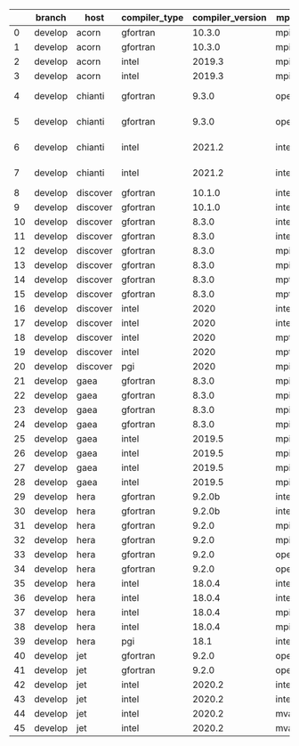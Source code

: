 |    | branch   | host     | compiler_type   | compiler_version   | mpi_type   | mpi_version        | o_g   | os     | unit_pass   | unit_fail   | system_pass   | system_fail   | example_pass   | example_fail   | nuopc_pass   | nuopc_fail   | build_passed   |
|----|----------|----------|-----------------|--------------------|------------|--------------------|-------|--------|-------------|-------------|---------------|---------------|----------------|----------------|--------------|--------------|----------------|
|  0 | develop  | acorn    | gfortran        | 10.3.0             | mpich3     | 8.1.7              | O     | Linux  | 8926        | 0           | 49            | 0             | 80             | 0              | 50           | 0            | True           |
|  1 | develop  | acorn    | gfortran        | 10.3.0             | mpich3     | 8.1.7              | g     | Linux  | 8926        | 0           | 49            | 0             | 80             | 0              | 50           | 0            | True           |
|  2 | develop  | acorn    | intel           | 2019.3             | mpi        | 8.1.7              | O     | Linux  | 8926        | 0           | 49            | 0             | 80             | 0              | 50           | 0            | True           |
|  3 | develop  | acorn    | intel           | 2019.3             | mpi        | 8.1.7              | g     | Linux  | 8926        | 0           | 49            | 0             | 80             | 0              | 50           | 0            | True           |
|  4 | develop  | chianti  | gfortran        | 9.3.0              | openmpi    | 4.0.5-gcc-9.3.0    | O     | Linux  | fail        | fail        | fail          | fail          | fail           | fail           | 0            | 50           | False          |
|  5 | develop  | chianti  | gfortran        | 9.3.0              | openmpi    | 4.0.5-gcc-9.3.0    | g     | Linux  | fail        | fail        | fail          | fail          | fail           | fail           | 0            | 50           | False          |
|  6 | develop  | chianti  | intel           | 2021.2             | intelmpi   | 2021.2.0-gcc-9.3.0 | O     | Linux  | fail        | fail        | fail          | fail          | fail           | fail           | 0            | 50           | False          |
|  7 | develop  | chianti  | intel           | 2021.2             | intelmpi   | 2021.2.0-gcc-9.3.0 | g     | Linux  | fail        | fail        | fail          | fail          | fail           | fail           | 0            | 50           | False          |
|  8 | develop  | discover | gfortran        | 10.1.0             | intelmpi   | 19.1.3.304         | O     | Linux  | 8911        | 15          | 49            | 0             | 80             | 0              | 50           | 0            | True           |
|  9 | develop  | discover | gfortran        | 10.1.0             | intelmpi   | 19.1.3.304         | g     | Linux  | fail        | fail        | fail          | fail          | fail           | fail           | queued       | queued       | True           |
| 10 | develop  | discover | gfortran        | 8.3.0              | intelmpi   | 19.1.3.304         | O     | Linux  | 8911        | 15          | 49            | 0             | 80             | 0              | 50           | 0            | True           |
| 11 | develop  | discover | gfortran        | 8.3.0              | intelmpi   | 19.1.3.304         | g     | Linux  | 8911        | 15          | 49            | 0             | 80             | 0              | 50           | 0            | True           |
| 12 | develop  | discover | gfortran        | 8.3.0              | mpiuni     | None               | O     | Linux  | 7418        | 0           | 8             | 0             | 43             | 0              | 0            | 50           | False          |
| 13 | develop  | discover | gfortran        | 8.3.0              | mpiuni     | None               | g     | Linux  | 7418        | 0           | 8             | 0             | 43             | 0              | 0            | 50           | False          |
| 14 | develop  | discover | gfortran        | 8.3.0              | mpt        | 2.17               | O     | Linux  | 8926        | 0           | 49            | 0             | 80             | 0              | 46           | 4            | True           |
| 15 | develop  | discover | gfortran        | 8.3.0              | mpt        | 2.17               | g     | Linux  | 8926        | 0           | 49            | 0             | 80             | 0              | 46           | 4            | True           |
| 16 | develop  | discover | intel           | 2020               | intelmpi   | 19.1.3.304         | O     | Linux  | 8926        | 0           | 49            | 0             | 80             | 0              | 50           | 0            | True           |
| 17 | develop  | discover | intel           | 2020               | intelmpi   | 19.1.3.304         | g     | Linux  | fail        | fail        | fail          | fail          | fail           | fail           | queued       | queued       | True           |
| 18 | develop  | discover | intel           | 2020               | mpt        | 2.17               | O     | Linux  | 8926        | 0           | 49            | 0             | 80             | 0              | 50           | 0            | True           |
| 19 | develop  | discover | intel           | 2020               | mpt        | 2.17               | g     | Linux  | 8926        | 0           | 49            | 0             | 80             | 0              | 50           | 0            | True           |
| 20 | develop  | discover | pgi             | 2020               | mpiuni     | None               | O     | Linux  | fail        | fail        | fail          | fail          | fail           | fail           | queued       | queued       | False          |
| 21 | develop  | gaea     | gfortran        | 8.3.0              | mpi        | 7.7.11             | O     | Unicos | 8925        | 1           | 49            | 0             | 80             | 0              | 47           | 3            | False          |
| 22 | develop  | gaea     | gfortran        | 8.3.0              | mpi        | 7.7.11             | g     | Unicos | 8925        | 1           | 49            | 0             | 80             | 0              | 47           | 3            | False          |
| 23 | develop  | gaea     | gfortran        | 8.3.0              | mpiuni     | None               | O     | Unicos | 7418        | 0           | 8             | 0             | 43             | 0              | 0            | 50           | False          |
| 24 | develop  | gaea     | gfortran        | 8.3.0              | mpiuni     | None               | g     | Unicos | 7418        | 0           | 8             | 0             | 43             | 0              | 0            | 50           | False          |
| 25 | develop  | gaea     | intel           | 2019.5             | mpi        | 7.7.11             | O     | Unicos | 8911        | 15          | 49            | 0             | 80             | 0              | 47           | 3            | False          |
| 26 | develop  | gaea     | intel           | 2019.5             | mpi        | 7.7.11             | g     | Unicos | 8911        | 15          | 49            | 0             | 80             | 0              | 47           | 3            | False          |
| 27 | develop  | gaea     | intel           | 2019.5             | mpiuni     | None               | O     | Unicos | 7403        | 15          | 8             | 0             | 43             | 0              | 0            | 50           | False          |
| 28 | develop  | gaea     | intel           | 2019.5             | mpiuni     | None               | g     | Unicos | 7403        | 15          | 8             | 0             | 43             | 0              | 0            | 50           | False          |
| 29 | develop  | hera     | gfortran        | 9.2.0b             | intelmpi   | 2020               | O     | Linux  | fail        | fail        | fail          | fail          | fail           | fail           | queued       | queued       | True           |
| 30 | develop  | hera     | gfortran        | 9.2.0b             | intelmpi   | 2020               | g     | Linux  | fail        | fail        | fail          | fail          | fail           | fail           | queued       | queued       | True           |
| 31 | develop  | hera     | gfortran        | 9.2.0              | mpiuni     | None               | O     | Linux  | 7418        | 0           | 8             | 0             | 43             | 0              | 0            | 50           | False          |
| 32 | develop  | hera     | gfortran        | 9.2.0              | mpiuni     | None               | g     | Linux  | fail        | fail        | fail          | fail          | fail           | fail           | queued       | queued       | False          |
| 33 | develop  | hera     | gfortran        | 9.2.0              | openmpi    | 3.1.4              | O     | Linux  | fail        | fail        | fail          | fail          | fail           | fail           | queued       | queued       | True           |
| 34 | develop  | hera     | gfortran        | 9.2.0              | openmpi    | 3.1.4              | g     | Linux  | fail        | fail        | fail          | fail          | fail           | fail           | queued       | queued       | True           |
| 35 | develop  | hera     | intel           | 18.0.4             | intelmpi   | 2018.4.274         | O     | Linux  | 8926        | 0           | 49            | 0             | 80             | 0              | 50           | 0            | True           |
| 36 | develop  | hera     | intel           | 18.0.4             | intelmpi   | 2018.4.274         | g     | Linux  | fail        | fail        | fail          | fail          | fail           | fail           | queued       | queued       | True           |
| 37 | develop  | hera     | intel           | 18.0.4             | mpiuni     | None               | O     | Linux  | 7418        | 0           | 8             | 0             | 43             | 0              | 0            | 50           | False          |
| 38 | develop  | hera     | intel           | 18.0.4             | mpiuni     | None               | g     | Linux  | fail        | fail        | fail          | fail          | fail           | fail           | queued       | queued       | False          |
| 39 | develop  | hera     | pgi             | 18.1               | intelmpi   | 2018.0.4           | O     | Linux  | fail        | fail        | fail          | fail          | fail           | fail           | Build        | Build        | False          |
| 40 | develop  | jet      | gfortran        | 9.2.0              | openmpi    | 3.1.4              | O     | Linux  | 8926        | 0           | 49            | 0             | 80             | 0              | 50           | 0            | True           |
| 41 | develop  | jet      | gfortran        | 9.2.0              | openmpi    | 3.1.4              | g     | Linux  | 8926        | 0           | 49            | 0             | 80             | 0              | 50           | 0            | True           |
| 42 | develop  | jet      | intel           | 2020.2             | intelmpi   | 2020.2             | O     | Linux  | 8926        | 0           | 49            | 0             | 80             | 0              | 50           | 0            | True           |
| 43 | develop  | jet      | intel           | 2020.2             | intelmpi   | 2020.2             | g     | Linux  | 8926        | 0           | 49            | 0             | 80             | 0              | 50           | 0            | True           |
| 44 | develop  | jet      | intel           | 2020.2             | mvapich2   | 2.3                | O     | Linux  | 8926        | 0           | 49            | 0             | 80             | 0              | 44           | 6            | True           |
| 45 | develop  | jet      | intel           | 2020.2             | mvapich2   | 2.3                | g     | Linux  | 8926        | 0           | 49            | 0             | 80             | 0              | 44           | 6            | True           |